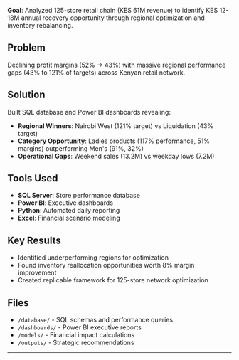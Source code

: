 **Goal**: Analyzed 125-store retail chain (KES 61M revenue) to identify KES 12-18M annual recovery opportunity through regional optimization and inventory rebalancing.

## Problem
Declining profit margins (52% → 43%) with massive regional performance gaps (43% to 121% of targets) across Kenyan retail network.

## Solution
Built SQL database and Power BI dashboards revealing:
- **Regional Winners**: Nairobi West (121% target) vs Liquidation (43% target)
- **Category Opportunity**: Ladies products (117% performance, 51% margins) outperforming Men's (91%, 32%)
- **Operational Gaps**: Weekend sales (13.2M) vs weekday lows (7.2M)

## Tools Used
- **SQL Server**: Store performance database
- **Power BI**: Executive dashboards  
- **Python**: Automated daily reporting
- **Excel**: Financial scenario modeling

## Key Results
- Identified underperforming regions for optimization
- Found inventory reallocation opportunities worth 8% margin improvement
- Created replicable framework for 125-store network optimization

## Files
- `/database/` - SQL schemas and performance queries
- `/dashboards/` - Power BI executive reports  
- `/models/` - Financial impact calculations
- `/outputs/` - Strategic recommendations

---
